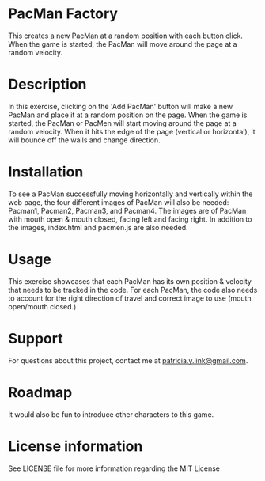# PacMan Factory
This creates a new PacMan at a random position with each button click.  When the game is started, the PacMan will move around the page at a random velocity.

# Description
In this exercise, clicking on the 'Add PacMan' button will make a new PacMan and place it at a random position on the page. When the game is started, the PacMan or PacMen will start moving around the page at a random velocity. When it hits the edge of the page (vertical or horizontal), it will bounce off the walls and change direction.

# Installation
To see a PacMan successfully moving horizontally and vertically within the web page, the four different images of PacMan will also be needed: Pacman1, Pacman2, Pacman3, and Pacman4. The images are of PacMan with mouth open & mouth closed, facing left and facing right. In addition to the images, index.html and pacmen.js are also needed.

# Usage
This exercise showcases that each PacMan has its own position & velocity that needs to be tracked in the code. For each PacMan, the code also needs to account for the right direction of travel and correct image to use (mouth open/mouth closed.)

# Support
For questions about this project, contact me at patricia.y.link@gmail.com.

# Roadmap
It would also be fun to introduce other characters to this game.

# License information
See LICENSE file for more information regarding the MIT License

